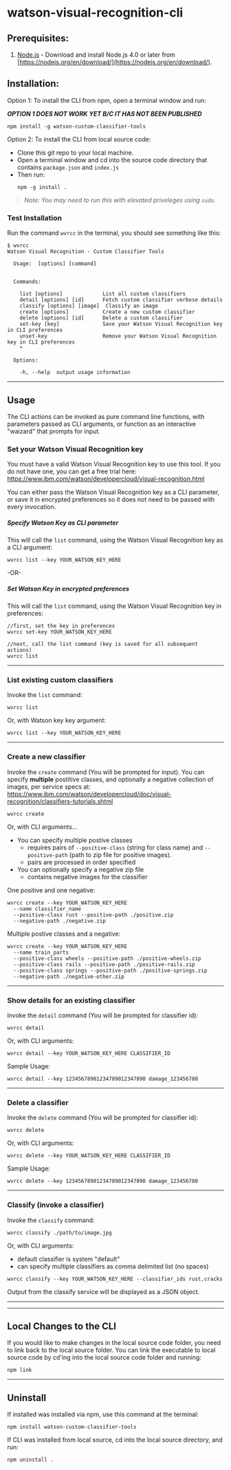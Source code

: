 # watson-visual-recognition-cli

## Prerequisites:

1. [Node.js](https://nodejs.org/en/download/) - Download and install Node.js 4.0 or later from [https://nodejs.org/en/download/](https://nodejs.org/en/download/).

## Installation:

Option 1: To install the CLI from npm, open a terminal window and run:

***OPTION 1 DOES NOT WORK YET B/C IT HAS NOT BEEN PUBLISHED***

```
npm install -g watson-custom-classifier-tools
```


Option 2: To install the CLI from local source code: 

* Clone this git repo to your local machine.
* Open a terminal window and cd into the source code directory that contains `package.json` and `index.js`  
* Then run:
  ```
  npm -g install .
  ```

> *Note: You may need to run this with elevated priveleges using `sudo`.*

### Test Installation

Run the command `wvrcc` in the terminal, you should see something like this:

```
$ wvrcc
Watson Visual Recognition - Custom Classifier Tools

  Usage:  [options] [command]


  Commands:

    list [options]             List all custom classifiers
    detail [options] [id]      Fetch custom classifier verbose details
    classify [options] [image]  Classify an image
    create [options]           Create a new custom classifier
    delete [options] [id]      Delete a custom classifier
    set-key [key]              Save your Watson Visual Recognition key in CLI preferences
    unset-key                  Remove your Watson Visual Recognition key in CLI preferences
    *

  Options:

    -h, --help  output usage information

```
-----------------

## Usage

The CLI actions can be invoked as pure command line functions, with parameters passed as CLI arguments, or function as an interactive "waizard" that prompts for input.

### Set your Watson Visual Recognition key

You must have a valid Watson Visual Recognition key to use this tool.  If you do not have one, you can get a free trial here: https://www.ibm.com/watson/developercloud/visual-recognition.html

You can either pass the Watson Visual Recognition key as a CLI parameter, or save it in encrypted preferences so it does not need to be passed with every invocation.

##### Specify Watson Key as CLI parameter
This will call the `list` command, using the Watson Visual Recognition key as a CLI argument:

```
wvrcc list --key YOUR_WATSON_KEY_HERE
```

-OR-

##### Set Watson Key in encrypted preferences
This will call the `list` command, using the Watson Visual Recognition key in preferences:

```
//first, set the key in preferences
wvrcc set-key YOUR_WATSON_KEY_HERE

//next, call the list command (key is saved for all subsequent actions) 
wvrcc list
```

---

### List existing custom classifiers

Invoke the `list` command:

```
wvrcc list
```

Or, with Watson key key argument:

```
wvrcc list --key YOUR_WATSON_KEY_HERE
```

---

### Create a new classifier

Invoke the `create` command (You will be prompted for input).  You can specify **multiple** postitive classes, and optionally a negative collection of images, per service specs at: https://www.ibm.com/watson/developercloud/doc/visual-recognition/classifiers-tutorials.shtml

```
wvrcc create
```

Or, with CLI arguments... 

* You can specify multiple postive classes
  * requires pairs of `--positive-class` (string for class name) and `--positive-path` (path to zip file for positive images).  
  * pairs are processed in order specified
* You can optionally specify a negative zip file 
  * contains negative images for the classifier

One positive and one negative:
```
wvrcc create --key YOUR_WATSON_KEY_HERE 
  --name classifier_name 
  --positive-class rust --positive-path ./positive.zip 
  --negative-path ./negative.zip
```

Multiple postive classes and a negative:
```
wvrcc create --key YOUR_WATSON_KEY_HERE 
  --name train_parts 
  --positive-class wheels --positive-path ./positive-wheels.zip
  --positive-class rails --positive-path ./positive-rails.zip 
  --positive-class springs --positive-path ./positive-springs.zip 
  --negative-path ./negative-other.zip
```

---

### Show details for an existing classifier

Invoke the `detail` command (You will be prompted for classifier id):

```
wvrcc detail
```

Or, with CLI arguments:

```
wvrcc detail --key YOUR_WATSON_KEY_HERE CLASSIFIER_ID
```

Sample Usage:
```
wvrcc detail --key 12345678901234789012347890 damage_123456780
```

---

### Delete a classifier

Invoke the `delete` command (You will be prompted for classifier id):

```
wvrcc delete
```

Or, with CLI arguments:

```
wvrcc delete --key YOUR_WATSON_KEY_HERE CLASSIFIER_ID
```

Sample Usage:
```
wvrcc delete --key 12345678901234789012347890 damage_123456780
```

---

### Classify (invoke a classifier)
Invoke the `classify` command:

```
wvrcc classify ./path/to/image.jpg
```

Or, with CLI arguments:

* default classifier is system "default"
* can specify multiple classifiers as comma delimited list (no spaces)

```
wvrcc classify --key YOUR_WATSON_KEY_HERE --classifier_ids rust,cracks
```

Output from the classify service will be displayed as a JSON object.

---

-----------------

## Local Changes to the CLI

If you would like to make changes in the local source code folder, you need to link back to the local source folder.   You can link the executable to local source code by cd'ing into the local source code folder and running:

```
npm link
```
-----------------

## Uninstall

If installed was installed via npm, use this command at the terminal:

```
npm install watson-custom-classifier-tools
```

If CLI was installed from local source, cd into the local source directory, and run:

```
npm uninstall .
```

